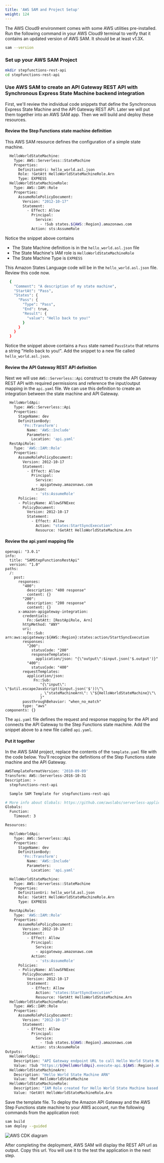 ```yaml
---
title: 'AWS SAM and Project Setup'
weight: 124
---
```


The AWS Cloud9 environment comes with some AWS utilities pre-installed. Run the following command in your AWS Cloud9 terminal to verify that it contains an updated version of AWS SAM. It should be at least v1.3X.

```bash
sam --version
```

### Set up your AWS SAM Project
```bash
mkdir stepfunctions-rest-api
cd stepfunctions-rest-api
```

### Use AWS SAM to create an API Gateway REST API with Synchronous Express State Machine backend integration

First, we'll review the individual code snippets that define the Synchronous Express State Machine and the API Gateway REST API. Later we will put them together into an AWS SAM app. Then we will build and deploy these resources. 

#### Review the Step Functions state machine definition

This AWS SAM resource defines the configuration of a simple state machine.
```bash
  HelloWorldStateMachine:
    Type: AWS::Serverless::StateMachine
    Properties:
      DefinitionUri: hello_world.asl.json
      Role: !GetAtt HelloWorldStateMachineRole.Arn
      Type: EXPRESS
  HelloWorldStateMachineRole:
    Type: AWS::IAM::Role
    Properties:
      AssumeRolePolicyDocument:
        Version: "2012-10-17"
        Statement:
          - Effect: Allow
            Principal:
              Service:
                - !Sub states.${AWS::Region}.amazonaws.com
            Action: sts:AssumeRole
```
Notice the snippet above contains
- The State Machine definition is in the `hello_world.asl.json` file
- The State Machine's IAM role is `HelloWorldStateMachineRole`
- The State Machine Type is `EXPRESS`

This Amazon States Language code will be in the `hello_world.asl.json` file. Review this code now.

```bash
  {
    "Comment": "A description of my state machine",
    "StartAt": "Pass",
    "States": {
      "Pass": {
        "Type": "Pass",
        "End": true,
        "Result": {
          "value": "Hello back to you!"
        }
      }
    }
  }
```

Notice the snippet above contains a `Pass` state named `PassState` that returns a string "Hello back to you!". Add the snippet to a new file called `hello_world.asl.json`.

#### Review the API Gateway REST API definition

Next we will use `AWS::Serverless::Api` construct to create the API Gateway REST API with required permissions and reference the input/output mapping in the `api.yaml` file. We can use this definition to create an integration between the state machine and API Gateway.

```bash
  HelloWorldApi:
    Type: AWS::Serverless::Api
    Properties:
      StageName: dev
      DefinitionBody:
        'Fn::Transform':
          Name: 'AWS::Include'
          Parameters:
            Location: 'api.yaml'
  RestApiRole:
    Type: 'AWS::IAM::Role'
    Properties:
      AssumeRolePolicyDocument:
        Version: 2012-10-17
        Statement:
          - Effect: Allow
            Principal:
              Service:
              - apigateway.amazonaws.com
            Action:
              - 'sts:AssumeRole'
      Policies:
      - PolicyName: AllowSFNExec
        PolicyDocument:
          Version: 2012-10-17
          Statement:
            - Effect: Allow
              Action: "states:StartSyncExecution"
              Resource: !GetAtt HelloWorldStateMachine.Arn
```

#### Review the api.yaml mapping file
```
openapi: "3.0.1"
info:
  title: "SAMStepFunctionsRestApi"
  version: "1.0"
paths:
  /:
    post:
      responses:
        "400":
          description: "400 response"
          content: {}
        "200":
          description: "200 response"
          content: {}
      x-amazon-apigateway-integration:
        credentials: 
          Fn::GetAtt: [RestApiRole, Arn]
        httpMethod: "ANY"
        uri: 
          Fn::Sub: arn:aws:apigateway:${AWS::Region}:states:action/StartSyncExecution
        responses:
          "200":
            statusCode: "200"
            responseTemplates:
              application/json: "{\"output\":$input.json('$.output')}"
          "400":
            statusCode: "400"
        requestTemplates:
          application/json: 
             Fn::Sub:
                "{\"input\": \"$util.escapeJavaScript($input.json('$'))\"\
                , \"stateMachineArn\": \"${HelloWorldStateMachine}\"\
                }"
        passthroughBehavior: "when_no_match"
        type: "aws"
components: {}
```
The `api.yaml` file defines the request and response mapping for the API and connects the API Gateway to the Step Functions state machine. Add the snippet above to a new file called `api.yaml`.

#### Put it together

In the AWS SAM project, replace the contents of the `template.yaml` file with the code below. You'll recognize the definitions of the Step Functions state machine and the API Gateway.

```bash
AWSTemplateFormatVersion: '2010-09-09'
Transform: AWS::Serverless-2016-10-31
Description: >
  stepfunctions-rest-api

  Sample SAM Template for stepfunctions-rest-api

# More info about Globals: https://github.com/awslabs/serverless-application-model/blob/master/docs/globals.rst
Globals:
  Function:
    Timeout: 3

Resources:

  HelloWorldApi:
    Type: AWS::Serverless::Api
    Properties:
      StageName: dev
      DefinitionBody:
        'Fn::Transform':
          Name: 'AWS::Include'
          Parameters:
            Location: 'api.yaml'

  HelloWorldStateMachine:
    Type: AWS::Serverless::StateMachine
    Properties:
      DefinitionUri: hello_world.asl.json
      Role: !GetAtt HelloWorldStateMachineRole.Arn
      Type: EXPRESS

  RestApiRole:
    Type: 'AWS::IAM::Role'
    Properties:
      AssumeRolePolicyDocument:
        Version: 2012-10-17
        Statement:
          - Effect: Allow
            Principal:
              Service:
              - apigateway.amazonaws.com
            Action:
              - 'sts:AssumeRole'
      Policies:
      - PolicyName: AllowSFNExec
        PolicyDocument:
          Version: 2012-10-17
          Statement:
            - Effect: Allow
              Action: "states:StartSyncExecution"
              Resource: !GetAtt HelloWorldStateMachine.Arn
  HelloWorldStateMachineRole:
    Type: AWS::IAM::Role
    Properties:
      AssumeRolePolicyDocument:
        Version: "2012-10-17"
        Statement:
          - Effect: Allow
            Principal:
              Service:
                - !Sub states.${AWS::Region}.amazonaws.com
            Action: sts:AssumeRole
Outputs:
  HelloWorldApi:
    Description: "API Gateway endpoint URL to call Hello World State Machine"
    Value: !Sub "https://${HelloWorldApi}.execute-api.${AWS::Region}.amazonaws.com/dev/"
  HelloWorldStateMachineArn:
    Description: "Hello World State Machine ARN"
    Value: !Ref HelloWorldStateMachine
  HelloWorldStateMachineRole:
    Description: "IAM Role created for Hello World State Machine based on the specified SAM Policy Templates"
    Value: !GetAtt HelloWorldStateMachineRole.Arn
```

Save the template file. To deploy the Amazon API Gateway and the AWS Step Functions state machine to your AWS account, run the following commands from the application root:

```bash
sam build
sam deploy --guided
```
![AWS CDK diagram](/static/img/module-10/sam-deploy.png)

After completing the deployment, AWS SAM will display the REST API url as output. Copy this url. You will use it to the test the application in the next step.